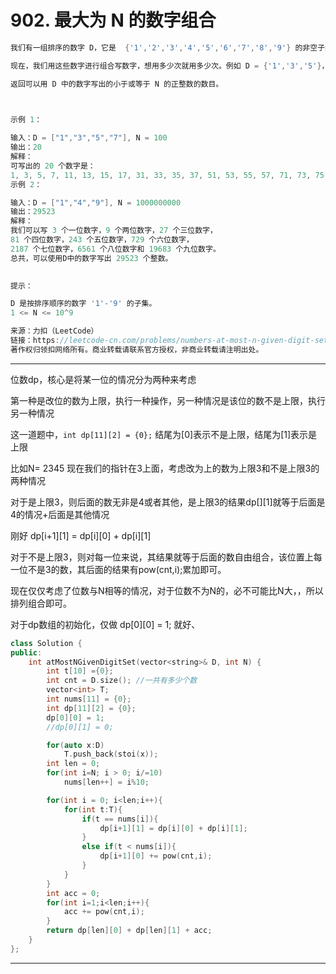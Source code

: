 # 902. 最大为 N 的数字组合

```c++
我们有一组排序的数字 D，它是  {'1','2','3','4','5','6','7','8','9'} 的非空子集。（请注意，'0' 不包括在内。）

现在，我们用这些数字进行组合写数字，想用多少次就用多少次。例如 D = {'1','3','5'}，我们可以写出像 '13', '551', '1351315' 这样的数字。

返回可以用 D 中的数字写出的小于或等于 N 的正整数的数目。

 

示例 1：

输入：D = ["1","3","5","7"], N = 100
输出：20
解释：
可写出的 20 个数字是：
1, 3, 5, 7, 11, 13, 15, 17, 31, 33, 35, 37, 51, 53, 55, 57, 71, 73, 75, 77.
示例 2：

输入：D = ["1","4","9"], N = 1000000000
输出：29523
解释：
我们可以写 3 个一位数字，9 个两位数字，27 个三位数字，
81 个四位数字，243 个五位数字，729 个六位数字，
2187 个七位数字，6561 个八位数字和 19683 个九位数字。
总共，可以使用D中的数字写出 29523 个整数。
 

提示：

D 是按排序顺序的数字 '1'-'9' 的子集。
1 <= N <= 10^9

来源：力扣（LeetCode）
链接：https://leetcode-cn.com/problems/numbers-at-most-n-given-digit-set
著作权归领扣网络所有。商业转载请联系官方授权，非商业转载请注明出处。
```

---

位数dp，核心是将某一位的情况分为两种来考虑

第一种是改位的数为上限，执行一种操作，另一种情况是该位的数不是上限，执行另一种情况

这一道题中，`int dp[11][2] = {0};` 结尾为[0]表示不是上限，结尾为[1]表示是上限

比如N= 2345  现在我们的指针在3上面，考虑改为上的数为上限3和不是上限3的两种情况

对于是上限3，则后面的数无非是4或者其他，是上限3的结果dp[][1]就等于后面是4的情况+后面是其他情况

刚好 dp[i+1][1] = dp[i][0] + dp[i][1]

对于不是上限3，则对每一位来说，其结果就等于后面的数自由组合，该位置上每一位不是3的数，其后面的结果有pow(cnt,i);累加即可。

现在仅仅考虑了位数与N相等的情况，对于位数不为N的，必不可能比N大，，所以排列组合即可。

对于dp数组的初始化，仅做 dp[0][0] = 1; 就好、

```c++
class Solution {
public:
    int atMostNGivenDigitSet(vector<string>& D, int N) {
        int t[10] ={0};
        int cnt = D.size(); //一共有多少个数
        vector<int> T;
        int nums[11] = {0};
        int dp[11][2] = {0};
        dp[0][0] = 1;
        //dp[0][1] = 0;

        for(auto x:D) 
            T.push_back(stoi(x));
        int len = 0;
        for(int i=N; i > 0; i/=10) 
            nums[len++] = i%10;

        for(int i = 0; i<len;i++){
            for(int t:T){
                if(t == nums[i]){
                    dp[i+1][1] = dp[i][0] + dp[i][1];
                }
                else if(t < nums[i]){
                    dp[i+1][0] += pow(cnt,i);
                }
            }
        }
        int acc = 0;
        for(int i=1;i<len;i++){
            acc += pow(cnt,i);
        }
        return dp[len][0] + dp[len][1] + acc;
    }
};
```

---
